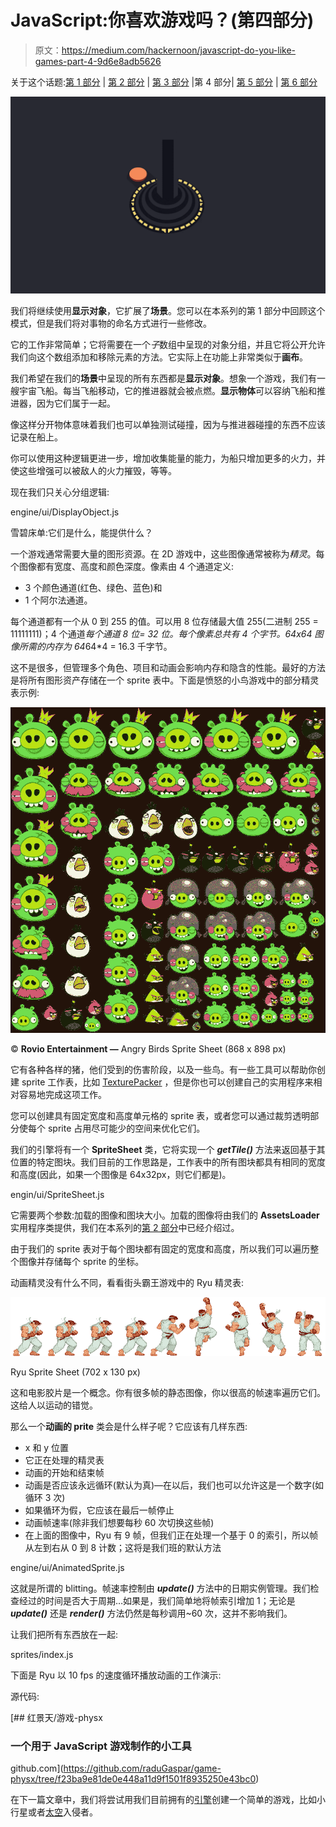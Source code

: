 # JavaScript:你喜欢游戏吗？(第四部分)

> 原文：<https://medium.com/hackernoon/javascript-do-you-like-games-part-4-9d6e8adb5626>

关于这个话题:[第 1 部分](https://blog.hellojs.org/javascript-do-you-like-games-part-1-c1320c2c52ec) | [第 2 部分](https://blog.hellojs.org/javascript-do-you-like-games-part-2-9d4141ca2493) | [第 3 部分](https://blog.hellojs.org/javascript-do-you-like-games-part-3-6225ec264902) |第 4 部分| [第 5 部分](/@radu.bogdan.gaspar/javascript-do-you-like-games-part-5-a79bb69ad9e1) | [第 6 部分](/@radu.bogdan.gaspar/javascript-do-you-like-games-part-6-7bff0b8ce05e)

![](img/e0ca8667cb4037a29bca5fc0730ddfe4.png)

我们将继续使用**显示对象**，它扩展了**场景**。您可以在本系列的第 1 部分中回顾这个模式，但是我们将对事物的命名方式进行一些修改。

它的工作非常简单；它将需要在一个*子*数组中呈现的对象分组，并且它将公开允许我们向这个数组添加和移除元素的方法。它实际上在功能上非常类似于**画布**。

我们希望在我们的**场景**中呈现的所有东西都是**显示对象**。想象一个游戏，我们有一艘宇宙飞船。每当飞船移动，它的推进器就会被点燃。**显示物体**可以容纳飞船和推进器，因为它们属于一起。

像这样分开物体意味着我们也可以单独测试碰撞，因为与推进器碰撞的东西不应该记录在船上。

你可以使用这种逻辑更进一步，增加收集能量的能力，为船只增加更多的火力，并使这些增强可以被敌人的火力摧毁，等等。

现在我们只关心分组逻辑:

engine/ui/DisplayObject.js

雪碧床单:它们是什么，能提供什么？

一个游戏通常需要大量的图形资源。在 2D 游戏中，这些图像通常被称为*精灵*。每个图像都有宽度、高度和颜色深度。像素由 4 个通道定义:

*   3 个颜色通道(红色、绿色、蓝色)和
*   1 个阿尔法通道。

每个通道都有一个从 0 到 255 的值。可以用 8 位存储最大值 255(二进制 255 = 11111111)；4 个通道*每个通道 8 位= 32 位。每个像素总共有 4 个字节。64x64 图像所需的内存为 64*64*4 = 16.3 千字节。

这不是很多，但管理多个角色、项目和动画会影响内存和隐含的性能。最好的方法是将所有图形资产存储在一个 sprite 表中。下面是愤怒的小鸟游戏中的部分精灵表示例:

![](img/379d39b577df4ac7343dfc58eace976d.png)

© **Rovio Entertainment —** Angry Birds Sprite Sheet (868 x 898 px)

它有各种各样的猪，他们受到的伤害阶段，以及一些鸟。有一些工具可以帮助你创建 sprite 工作表，比如 [TexturePacker](https://www.codeandweb.com/texturepacker) ，但是你也可以创建自己的实用程序来相对容易地完成这项工作。

您可以创建具有固定宽度和高度单元格的 sprite 表，或者您可以通过裁剪透明部分使每个 sprite 占用尽可能少的空间来优化它们。

我们的引擎将有一个 **SpriteSheet** 类，它将实现一个 ***getTile()*** 方法来返回基于其位置的特定图块。我们目前的工作思路是，工作表中的所有图块都具有相同的宽度和高度(因此，如果一个图像是 64x32px，则它们都是)。

engin/ui/SpriteSheet.js

它需要两个参数:加载的图像和图块大小。加载的图像将由我们的 **AssetsLoader** 实用程序类提供，我们在本系列的[第 2 部分](https://blog.hellojs.org/javascript-do-you-like-games-part-2-9d4141ca2493)中已经介绍过。

由于我们的 sprite 表对于每个图块都有固定的宽度和高度，所以我们可以遍历整个图像并存储每个 sprite 的坐标。

动画精灵没有什么不同，看看街头霸王游戏中的 Ryu 精灵表:

![](img/f6dd0702ebda092f15bb403bcb8ac78d.png)

Ryu Sprite Sheet (702 x 130 px)

这和电影胶片是一个概念。你有很多帧的静态图像，你以很高的帧速率遍历它们。这给人以运动的错觉。

那么一个**动画的 prite** 类会是什么样子呢？它应该有几样东西:

*   x 和 y 位置
*   它正在处理的精灵表
*   动画的开始和结束帧
*   动画是否应该永远循环(默认为真)—在以后，我们也可以允许这是一个数字(如循环 3 次)
*   如果循环为假，它应该在最后一帧停止
*   动画帧速率(除非我们想要每秒 60 次切换这些帧)
*   在上面的图像中，Ryu 有 9 帧，但我们正在处理一个基于 0 的索引，所以帧从左到右从 0 到 8 计数；这将是我们班的默认方法

engine/ui/AnimatedSprite.js

这就是所谓的 blitting。帧速率控制由 ***update()*** 方法中的日期实例管理。我们检查经过的时间是否大于周期…如果是，我们简单地将帧索引增加 1；无论是 ***update()*** 还是 ***render()*** 方法仍然是每秒调用~60 次，这并不影响我们。

让我们把所有东西放在一起:

sprites/index.js

下面是 Ryu 以 10 fps 的速度循环播放动画的工作演示:

源代码:

[](https://github.com/raduGaspar/game-physx/tree/f23ba9e81de0e448a11d9f1501f8935250e43bc0) [## 红景天/游戏-physx

### 一个用于 JavaScript 游戏制作的小工具

github.com](https://github.com/raduGaspar/game-physx/tree/f23ba9e81de0e448a11d9f1501f8935250e43bc0) 

在下一篇文章中，我们将尝试用我们目前拥有的[引擎](https://hackernoon.com/tagged/engine)创建一个简单的游戏，比如小行星或者[太空](https://hackernoon.com/tagged/space)入侵者。